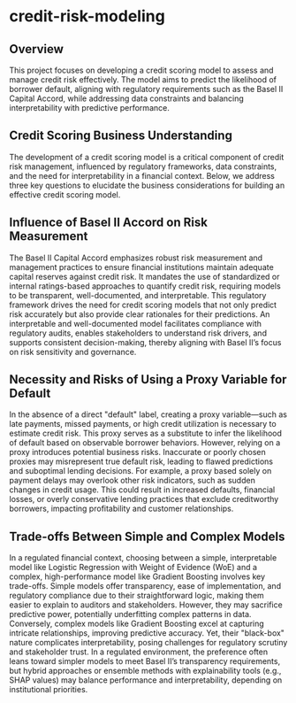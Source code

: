 # credit-risk-modeling

## Overview

This project focuses on developing a credit scoring model to assess and manage credit risk effectively. The model aims to predict the likelihood of borrower default, aligning with regulatory requirements such as the Basel II Capital Accord, while addressing data constraints and balancing interpretability with predictive performance.

## Credit Scoring Business Understanding

The development of a credit scoring model is a critical component of credit risk management, influenced by regulatory frameworks, data constraints, and the need for interpretability in a financial context. Below, we address three key questions to elucidate the business considerations for building an effective credit scoring model.

## Influence of Basel II Accord on Risk Measurement

The Basel II Capital Accord emphasizes robust risk measurement and management practices to ensure financial institutions maintain adequate capital reserves against credit risk. It mandates the use of standardized or internal ratings-based approaches to quantify credit risk, requiring models to be transparent, well-documented, and interpretable. This regulatory framework drives the need for credit scoring models that not only predict risk accurately but also provide clear rationales for their predictions. An interpretable and well-documented model facilitates compliance with regulatory audits, enables stakeholders to understand risk drivers, and supports consistent decision-making, thereby aligning with Basel II’s focus on risk sensitivity and governance.

## Necessity and Risks of Using a Proxy Variable for Default

In the absence of a direct "default" label, creating a proxy variable—such as late payments, missed payments, or high credit utilization is necessary to estimate credit risk. This proxy serves as a substitute to infer the likelihood of default based on observable borrower behaviors. However, relying on a proxy introduces potential business risks. Inaccurate or poorly chosen proxies may misrepresent true default risk, leading to flawed predictions and suboptimal lending decisions. For example, a proxy based solely on payment delays may overlook other risk indicators, such as sudden changes in credit usage. This could result in increased defaults, financial losses, or overly conservative lending practices that exclude creditworthy borrowers, impacting profitability and customer relationships.

## Trade-offs Between Simple and Complex Models

In a regulated financial context, choosing between a simple, interpretable model like Logistic Regression with Weight of Evidence (WoE) and a complex, high-performance model like Gradient Boosting involves key trade-offs. Simple models offer transparency, ease of implementation, and regulatory compliance due to their straightforward logic, making them easier to explain to auditors and stakeholders. However, they may sacrifice predictive power, potentially underfitting complex patterns in data. Conversely, complex models like Gradient Boosting excel at capturing intricate relationships, improving predictive accuracy. Yet, their "black-box" nature complicates interpretability, posing challenges for regulatory scrutiny and stakeholder trust. In a regulated environment, the preference often leans toward simpler models to meet Basel II’s transparency requirements, but hybrid approaches or ensemble methods with explainability tools (e.g., SHAP values) may balance performance and interpretability, depending on institutional priorities.
